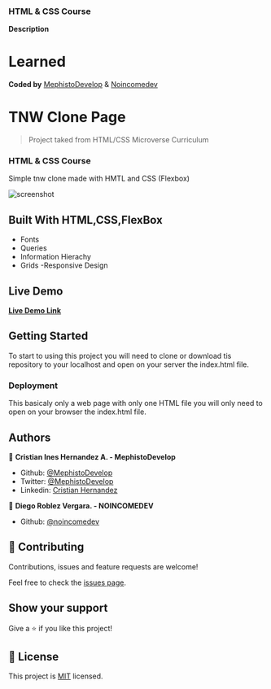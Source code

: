 

### HTML & CSS Course

**Description**



# Learned



**Coded by**
[MephistoDevelop](https://www.github.com/mephistodevelop) & [Noincomedev](https://www.github.com/noincomedev)



# TNW Clone Page

> Project taked from HTML/CSS Microverse Curriculum

### HTML & CSS Course

Simple tnw clone made with HMTL and CSS (Flexbox)

![screenshot](./screenshotsmashing.gif)

## Built With HTML,CSS,FlexBox

- Fonts
- Queries
- Information Hierachy
- Grids
  -Responsive Design

## Live Demo

[**Live Demo Link**](https://rawcdn.githack.com/MephistoDevelop/tnw-clone/64fad8bda04b822617b2031eef2f0438216c6728/index.html)

## Getting Started

To start to using this project you will need to clone or download tis repository to your localhost and open on your server the index.html file.

### Deployment

This basicaly only a web page with only one HTML file you will only need to open on your browser the index.html file.

## Authors

👤 **Cristian Ines Hernandez A. - MephistoDevelop**

- Github: [@MephistoDevelop](https://github.com/MephistoDevelop)
- Twitter: [@MephistoDevelop](https://twitter.com/MephistoDevelop)
- Linkedin: [Cristian Hernandez](https://www.linkedin.com/in/cristian-hernandez1992/)

👤 **Diego Roblez Vergara. - NOINCOMEDEV**

- Github: [@noincomedev](https://www.github.com/noincomedev)


## 🤝 Contributing

Contributions, issues and feature requests are welcome!

Feel free to check the [issues page](issues/).

## Show your support

Give a ⭐️ if you like this project!

## 📝 License

This project is [MIT](lic.url) licensed.

